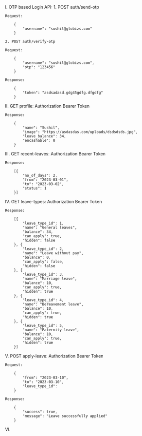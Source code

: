 I. OTP based Login API:
	1. POST auth/send-otp

	Request:

		{
			"username": "sushil@globizs.com"
		}

	2. POST auth/verify-otp

	Request:

		{
			"username": "sushil@globizs.com",
			"otp": "123456"
		}

	Response:

		{
			"token": "asdsadasd.gdg45gdfg.dfgdfg"
		}

II. GET profile:
	Authorization Bearer Token
	
	Response:

		{
			"name": "Sushil",
			"image": "https://asdasdas.com/uploads/dsdsdsds.jpg",
			"leave_balance": 34,
			"encashable": 0
		}

III. GET recent-leaves:
	Authorization Bearer Token

	Response:

		[{
			"no_of_days": 2,
			"from": "2023-03-01",
			"to": "2023-03-02",
			"status": 1
		}]

IV. GET leave-types:
	Authorization Bearer Token

	Response:

		[{
			"leave_type_id": 1,
			"name": "General leaves",
			"balance": 34,
			"can_apply": true,
			"hidden": false
		}, {
			"leave_type_id": 2,
			"name": "Leave without pay",
			"balance": 0,
			"can_apply": false,
			"hidden": false
		}, {
			"leave_type_id": 3,
			"name": "Marriage leave",
			"balance": 10,
			"can_apply": true,
			"hidden": true
		}, {
			"leave_type_id": 4,
			"name": "Bereavement leave",
			"balance": 10,
			"can_apply": true,
			"hidden": true
		}, {
			"leave_type_id": 5,
			"name": "Paternity leave",
			"balance": 10,
			"can_apply": true,
			"hidden": true
		}]

V. POST apply-leave:
	Authorization Bearer Token

	Request:

		{
			"from": "2023-03-10",
			"to": "2023-03-10",
			"leave_type_id": 
		}

	Response:

		{
			"success": true,
			"message": "Leave successfully applied"
		}

VI. 